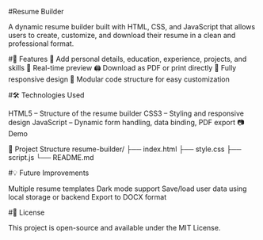 #Resume Builder

A dynamic resume builder built with HTML, CSS, and JavaScript that allows users to create, customize, and download their resume in a clean and professional format.

#🚀 Features
🧾 Add personal details, education, experience, projects, and skills
🎨 Real-time preview
🖨️ Download as PDF or print directly
📱 Fully responsive design
🧩 Modular code structure for easy customization

#🛠️ Technologies Used

HTML5 – Structure of the resume builder
CSS3 – Styling and responsive design
JavaScript – Dynamic form handling, data binding, PDF export
📷 Demo

📂 Project Structure
resume-builder/
├── index.html
├── style.css
├── script.js
└── README.md


#💡 Future Improvements

Multiple resume templates
Dark mode support
Save/load user data using local storage or backend
Export to DOCX format


#📄 License

This project is open-source and available under the MIT License.
